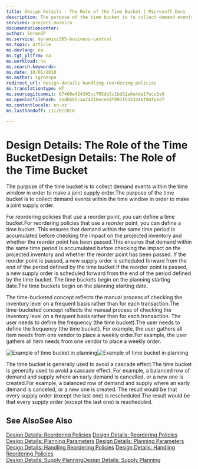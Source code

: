 ```yaml
---
title: Design Details - The Role of the Time Bucket | Microsoft Docs
description: The purpose of the time bucket is to collect demand events within the time window in order to make a joint supply order.
services: project-madeira
documentationcenter: 
author: SorenGP
ms.service: dynamics365-business-central
ms.topic: article
ms.devlang: na
ms.tgt_pltfrm: na
ms.workload: na
ms.search.keywords: 
ms.date: 10/01/2018
ms.author: sgroespe
redirect_url: design-details-handling-reordering-policies
ms.translationtype: HT
ms.sourcegitcommit: 67400e424305cc705db5c1bd52a8e4de17ecc5a9
ms.openlocfilehash: 2edbbb5caa74216ece64f093f6323446f04fa1d7
ms.contentlocale: en-nz
ms.lasthandoff: 11/20/2018

---
```

# <a name="design-details-the-role-of-the-time-bucket"></a><span data-ttu-id="66634-103">Design Details: The Role of the Time Bucket</span><span class="sxs-lookup"><span data-stu-id="66634-103">Design Details: The Role of the Time Bucket</span></span>
<span data-ttu-id="66634-104">The purpose of the time bucket is to collect demand events within the time window in order to make a joint supply order.</span><span class="sxs-lookup"><span data-stu-id="66634-104">The purpose of the time bucket is to collect demand events within the time window in order to make a joint supply order.</span></span>  

 <span data-ttu-id="66634-105">For reordering policies that use a reorder point, you can define a time bucket.</span><span class="sxs-lookup"><span data-stu-id="66634-105">For reordering policies that use a reorder point, you can define a time bucket.</span></span> <span data-ttu-id="66634-106">This ensures that demand within the same time period is accumulated before checking the impact on the projected inventory and whether the reorder point has been passed.</span><span class="sxs-lookup"><span data-stu-id="66634-106">This ensures that demand within the same time period is accumulated before checking the impact on the projected inventory and whether the reorder point has been passed.</span></span> <span data-ttu-id="66634-107">If the reorder point is passed, a new supply order is scheduled forward from the end of the period defined by the time bucket.</span><span class="sxs-lookup"><span data-stu-id="66634-107">If the reorder point is passed, a new supply order is scheduled forward from the end of the period defined by the time bucket.</span></span> <span data-ttu-id="66634-108">The time buckets begin on the planning starting date.</span><span class="sxs-lookup"><span data-stu-id="66634-108">The time buckets begin on the planning starting date.</span></span>  

 <span data-ttu-id="66634-109">The time-bucketed concept reflects the manual process of checking the inventory level on a frequent basis rather than for each transaction.</span><span class="sxs-lookup"><span data-stu-id="66634-109">The time-bucketed concept reflects the manual process of checking the inventory level on a frequent basis rather than for each transaction.</span></span> <span data-ttu-id="66634-110">The user needs to define the frequency (the time bucket).</span><span class="sxs-lookup"><span data-stu-id="66634-110">The user needs to define the frequency (the time bucket).</span></span> <span data-ttu-id="66634-111">For example, the user gathers all item needs from one vendor to place a weekly order.</span><span class="sxs-lookup"><span data-stu-id="66634-111">For example, the user gathers all item needs from one vendor to place a weekly order.</span></span>  

 <span data-ttu-id="66634-112">![Example of time bucket in planning](media/nav_app_supply_planning_2_reorder_cycle.png "Example of time bucket in planning")</span><span class="sxs-lookup"><span data-stu-id="66634-112">![Example of time bucket in planning](media/nav_app_supply_planning_2_reorder_cycle.png "Example of time bucket in planning")</span></span>  

 <span data-ttu-id="66634-113">The time bucket is generally used to avoid a cascade effect.</span><span class="sxs-lookup"><span data-stu-id="66634-113">The time bucket is generally used to avoid a cascade effect.</span></span> <span data-ttu-id="66634-114">For example, a balanced row of demand and supply where an early demand is cancelled, or a new one is created.</span><span class="sxs-lookup"><span data-stu-id="66634-114">For example, a balanced row of demand and supply where an early demand is canceled, or a new one is created.</span></span> <span data-ttu-id="66634-115">The result would be that every supply order (except the last one) is rescheduled.</span><span class="sxs-lookup"><span data-stu-id="66634-115">The result would be that every supply order (except the last one) is rescheduled.</span></span>  

## <a name="see-also"></a><span data-ttu-id="66634-116">See Also</span><span class="sxs-lookup"><span data-stu-id="66634-116">See Also</span></span>  
 <span data-ttu-id="66634-117">[Design Details: Reordering Policies](design-details-reordering-policies.md) </span><span class="sxs-lookup"><span data-stu-id="66634-117">[Design Details: Reordering Policies](design-details-reordering-policies.md) </span></span>  
 <span data-ttu-id="66634-118">[Design Details: Planning Parameters](design-details-planning-parameters.md) </span><span class="sxs-lookup"><span data-stu-id="66634-118">[Design Details: Planning Parameters](design-details-planning-parameters.md) </span></span>  
 <span data-ttu-id="66634-119">[Design Details: Handling Reordering Policies](design-details-handling-reordering-policies.md) </span><span class="sxs-lookup"><span data-stu-id="66634-119">[Design Details: Handling Reordering Policies](design-details-handling-reordering-policies.md) </span></span>  
 [<span data-ttu-id="66634-120">Design Details: Supply Planning</span><span class="sxs-lookup"><span data-stu-id="66634-120">Design Details: Supply Planning</span></span>](design-details-supply-planning.md)

